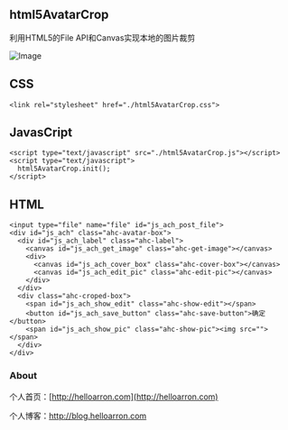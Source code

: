 ## html5AvatarCrop

利用HTML5的File API和Canvas实现本地的图片裁剪

![Image](http://images.helloarron.com/html5AvatarCrop.gif)

## CSS
```
<link rel="stylesheet" href="./html5AvatarCrop.css">
```

## JavasCript
```
<script type="text/javascript" src="./html5AvatarCrop.js"></script>
<script type="text/javascript">
  html5AvatarCrop.init();
</script>
```

## HTML
```
<input type="file" name="file" id="js_ach_post_file">
<div id="js_ach" class="ahc-avatar-box">
  <div id="js_ach_label" class="ahc-label">
    <canvas id="js_ach_get_image" class="ahc-get-image"></canvas>
    <div>
      <canvas id="js_ach_cover_box" class="ahc-cover-box"></canvas>
      <canvas id="js_ach_edit_pic" class="ahc-edit-pic"></canvas>
    </div>
  </div>
  <div class="ahc-croped-box">
    <span id="js_ach_show_edit" class="ahc-show-edit"></span>
    <button id="js_ach_save_button" class="ahc-save-button">确定</button>
    <span id="js_ach_show_pic" class="ahc-show-pic"><img src=""></span>
  </div>
</div>
```

### About

个人首页：[http://helloarron.com](http://helloarron.com)

个人博客：[http://blog.helloarron.com ](http://blog.helloarron.com )
